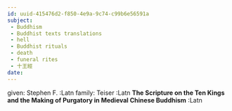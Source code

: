 ```yaml
---
id: uuid-415476d2-f850-4e9a-9c74-c99b6e56591a
subject: 
 - Buddhism
 - Buddhist texts translations
 - hell
 - Buddhist rituals
 - death
 - funeral rites
 - 十王經
date: 
---
```


given: Stephen F. :Latn
family: Teiser :Latn
**The Scripture on the Ten Kings and the Making of Purgatory in Medieval Chinese Buddhism** :Latn